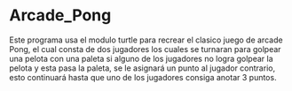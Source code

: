 # Arcade_Pong
Este programa usa el modulo turtle para recrear el clasico juego de arcade Pong, el cual consta de dos jugadores los cuales se turnaran para golpear una pelota con una paleta
si alguno de los jugadores no logra golpear la pelota y esta pasa la paleta, se le asignará un punto al jugador contrario, esto continuará hasta que uno
de los jugadores consiga anotar 3 puntos.
